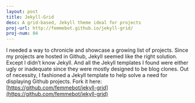 ```yaml
---
layout: post
title: Jekyll-Grid 
desc: A grid-based, Jekyll theme ideal for projects
proj-url: http://femmebot.github.io/jekyll-grid/
proj-num: 04
---
```


I needed a way to chronicle and showcase a growing list of projects. Since my projects are hosted in Github, Jekyll seemed like the right solution. Except I didn&rsquo;t know Jekyll. And all the Jekyll templates I found were either ugly or inadequate since they were mostly designed to be blog clones. Out of necessity, I fashioned a Jekyll template to help solve a need for displaying Github projects. Fork it here: [https://github.com/femmebot/jekyll-grid](https://github.com/femmebot/jekyll-grid)

